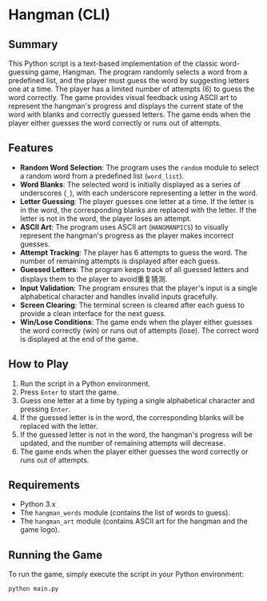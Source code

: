 # Hangman (CLI)

## Summary
This Python script is a text-based implementation of the classic word-guessing game, Hangman. The program randomly selects a word from a predefined list, and the player must guess the word by suggesting letters one at a time. The player has a limited number of attempts (6) to guess the word correctly. The game provides visual feedback using ASCII art to represent the hangman's progress and displays the current state of the word with blanks and correctly guessed letters. The game ends when the player either guesses the word correctly or runs out of attempts.

## Features
- **Random Word Selection**: The program uses the `random` module to select a random word from a predefined list (`word_list`).
- **Word Blanks**: The selected word is initially displayed as a series of underscores (`_`), with each underscore representing a letter in the word.
- **Letter Guessing**: The player guesses one letter at a time. If the letter is in the word, the corresponding blanks are replaced with the letter. If the letter is not in the word, the player loses an attempt.
- **ASCII Art**: The program uses ASCII art (`HANGMANPICS`) to visually represent the hangman's progress as the player makes incorrect guesses.
- **Attempt Tracking**: The player has 6 attempts to guess the word. The number of remaining attempts is displayed after each guess.
- **Guessed Letters**: The program keeps track of all guessed letters and displays them to the player to avoid重复猜测.
- **Input Validation**: The program ensures that the player's input is a single alphabetical character and handles invalid inputs gracefully.
- **Screen Clearing**: The terminal screen is cleared after each guess to provide a clean interface for the next guess.
- **Win/Lose Conditions**: The game ends when the player either guesses the word correctly (win) or runs out of attempts (lose). The correct word is displayed at the end of the game.

## How to Play
1. Run the script in a Python environment.
2. Press `Enter` to start the game.
3. Guess one letter at a time by typing a single alphabetical character and pressing `Enter`.
4. If the guessed letter is in the word, the corresponding blanks will be replaced with the letter.
5. If the guessed letter is not in the word, the hangman's progress will be updated, and the number of remaining attempts will decrease.
6. The game ends when the player either guesses the word correctly or runs out of attempts.

## Requirements
- Python 3.x
- The `hangman_words` module (contains the list of words to guess).
- The `hangman_art` module (contains ASCII art for the hangman and the game logo).

## Running the Game
To run the game, simply execute the script in your Python environment:
```bash
python main.py
```
